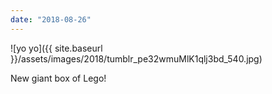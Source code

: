 ```yaml
---
date: "2018-08-26"
---
```


![yo yo]({{ site.baseurl }}/assets/images/2018/tumblr_pe32wmuMlK1qlj3bd_540.jpg)

New giant box of Lego!
